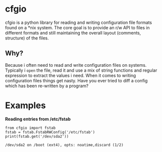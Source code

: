 cfgio
=====

cfgio is a python library for reading and writing configuration file formats found on a *nix system. The core goal is to provide an r/w API to files in different formats and still maintaining the overall layout (comments, structure) of the files.


## Why?
Because i often need to read and write configuration files on systems. Typically i `open` the file, read it and use a mix of string functions and regular expression to extract the values i need. When it comes to writing configuration files things get nasty. Have you ever tried to diff a config which has been re-written by a program?

# Examples

**Reading entries from /etc/fstab**

    from cfgio import fstab
    fstab = fstab.FstabRWConfig('/etc/fstab')
    print(fstab.get('/dev/sda2'))
    
    /dev/sda2 on /boot (ext4), opts: noatime,discard (1/2)
